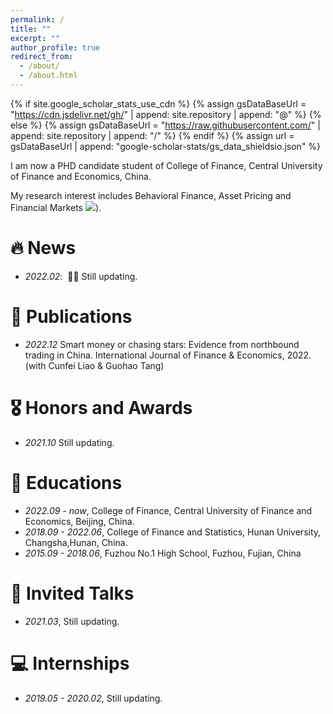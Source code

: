 ```yaml
---
permalink: /
title: ""
excerpt: ""
author_profile: true
redirect_from: 
  - /about/
  - /about.html
---
```


{% if site.google_scholar_stats_use_cdn %}
{% assign gsDataBaseUrl = "https://cdn.jsdelivr.net/gh/" | append: site.repository | append: "@" %}
{% else %}
{% assign gsDataBaseUrl = "https://raw.githubusercontent.com/" | append: site.repository | append: "/" %}
{% endif %}
{% assign url = gsDataBaseUrl | append: "google-scholar-stats/gs_data_shieldsio.json" %}

<span class='anchor' id='about-me'></span>

I am now a PHD candidate student of College of Finance, Central University of Finance and Economics, China.

My research interest includes Behavioral Finance, Asset Pricing and Financial Markets <a href='https://scholar.google.com/citations?user=xx0mzOsAAAAJ&hl'><img src="https://img.shields.io/endpoint?url={{ url | url_encode }}&logo=Google%20Scholar&labelColor=f6f6f6&color=9cf&style=flat&label=citations"></a>).


# 🔥 News
- *2022.02*: &nbsp;🎉🎉 Still updating. 


# 📝 Publications 

- *2022.12* Smart money or chasing stars: Evidence from northbound trading in China. International Journal of Finance & Economics, 2022. (with Cunfei Liao & Guohao Tang)

# 🎖 Honors and Awards
- *2021.10* Still updating.

# 📖 Educations
- *2022.09 - now*, College of Finance, Central University of Finance and Economics, Beijing, China. 
- *2018.09 - 2022.06*, College of Finance and Statistics, Hunan University, Changsha,Hunan, China.
- *2015.09 - 2018.06*, Fuzhou No.1 High School, Fuzhou, Fujian, China

# 💬 Invited Talks
- *2021.03*, Still updating.  

# 💻 Internships
- *2019.05 - 2020.02*, Still updating.  
